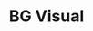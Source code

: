 ---
layout: post
title: 'BG Visual'
story: 'http://bostonglobe.github.io/visual'
text: 'A visual look at new and trending stories from The Boston Globe. Choose stories based on the lead art.'
vimeo: '<iframe src="//player.vimeo.com/video/104226348?title=0&amp;byline=0&amp;portrait=0&amp;color=ffffff" width="640" height="329" frameborder="0" webkitallowfullscreen mozallowfullscreen allowfullscreen></iframe>'
---